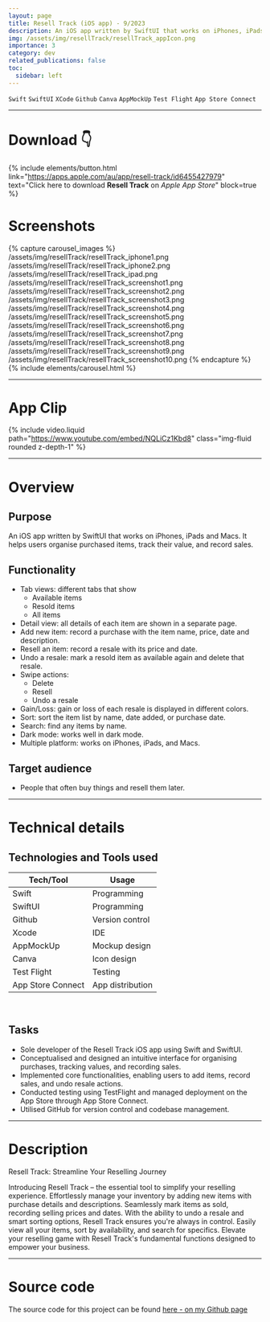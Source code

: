 ```yaml
---
layout: page
title: Resell Track (iOS app) - 9/2023
description: An iOS app written by SwiftUI that works on iPhones, iPads and Macs. Resell Track helps users organise purchased items, track their value, and record sales.
img: /assets/img/resellTrack/resellTrack_appIcon.png
importance: 3
category: dev
related_publications: false
toc:
  sidebar: left
---
```


`Swift`
`SwiftUI`
`XCode`
`Github`
`Canva`
`AppMockUp`
`Test Flight`
`App Store Connect`

---

# Download 👇

{% include elements/button.html link="https://apps.apple.com/au/app/resell-track/id6455427979" text="Click here to download **Resell Track** on *Apple App Store*" block=true %}

# Screenshots

{% capture carousel_images %}
/assets/img/resellTrack/resellTrack_iphone1.png
/assets/img/resellTrack/resellTrack_iphone2.png
/assets/img/resellTrack/resellTrack_ipad.png
/assets/img/resellTrack/resellTrack_screenshot1.png
/assets/img/resellTrack/resellTrack_screenshot2.png
/assets/img/resellTrack/resellTrack_screenshot3.png
/assets/img/resellTrack/resellTrack_screenshot4.png
/assets/img/resellTrack/resellTrack_screenshot5.png
/assets/img/resellTrack/resellTrack_screenshot6.png
/assets/img/resellTrack/resellTrack_screenshot7.png
/assets/img/resellTrack/resellTrack_screenshot8.png
/assets/img/resellTrack/resellTrack_screenshot9.png
/assets/img/resellTrack/resellTrack_screenshot10.png
{% endcapture %}
{% include elements/carousel.html %}

---

# App Clip

{% include video.liquid path="https://www.youtube.com/embed/NQLiCz1Kbd8" class="img-fluid rounded z-depth-1" %}

---

# Overview

## Purpose

An iOS app written by SwiftUI that works on iPhones, iPads and Macs. It helps users organise purchased items, track their value, and record sales.

## Functionality

- Tab views: different tabs that show
  - Available items
  - Resold items
  - All items
- Detail view: all details of each item are shown in a separate page.
- Add new item: record a purchase with the item name, price, date and description.
- Resell an item: record a resale with its price and date.
- Undo a resale: mark a resold item as available again and delete that resale.
- Swipe actions:
  - Delete
  - Resell
  - Undo a resale
- Gain/Loss: gain or loss of each resale is displayed in different colors.
- Sort: sort the item list by name, date added, or purchase date.
- Search: find any items by name.
- Dark mode: works well in dark mode.
- Multiple platform: works on iPhones, iPads, and Macs.

## Target audience

- People that often buy things and resell them later.

---

# Technical details

## Technologies and Tools used

| **Tech/Tool**     | **Usage**        |
| ----------------- | ---------------- |
| Swift             | Programming      |
| SwiftUI           | Programming      |
| Github            | Version control  |
| Xcode             | IDE              |
| AppMockUp         | Mockup design    |
| Canva             | Icon design      |
| Test Flight       | Testing          |
| App Store Connect | App distribution |

<br>

## Tasks

- Sole developer of the Resell Track iOS app using Swift and SwiftUI.
- Conceptualised and designed an intuitive interface for organising purchases, tracking values, and recording sales.
- Implemented core functionalities, enabling users to add items, record sales, and undo resale actions.
- Conducted testing using TestFlight and managed deployment on the App Store through App Store Connect.
- Utilised GitHub for version control and codebase management.

---

# Description

Resell Track: Streamline Your Reselling Journey

Introducing Resell Track – the essential tool to simplify your reselling experience. Effortlessly manage your inventory by adding new items with purchase details and descriptions. Seamlessly mark items as sold, recording selling prices and dates. With the ability to undo a resale and smart sorting options, Resell Track ensures you're always in control. Easily view all your items, sort by availability, and search for specifics. Elevate your reselling game with Resell Track's fundamental functions designed to empower your business.

---

# Source code

The source code for this project can be found [here - on my Github page](https://github.com/tienbui1508/ResellTrack)

